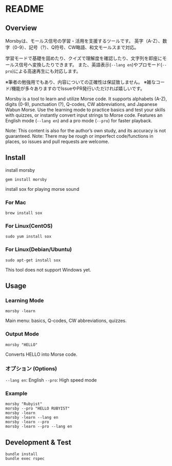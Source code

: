# README

## Overview

Morsbyは、モールス信号の学習・活用を支援するツールです。
英字（A-Z）、数字（0-9）、記号（?）、Q符号、CW略語、和文モールスまで対応。

学習モードで基礎を固めたり、クイズで理解度を確認したり、文字列を即座にモールス信号へ変換したりできます。
また、英語表示(`--lang en`)やプロモード(`--pro`)による高速再生にも対応します。

※筆者の勉強用でもあり、内容についての正確性は保証致しません。
※雑なコード/機能が多々ありますのでIssueやPR発行いただければ嬉しいです。

Morsby is a tool to learn and utilize Morse code.
It supports alphabets (A-Z), digits (0-9), punctuation (?), Q-codes, CW abbreviations, and Japanese Wabun Morse.
Use the learning mode to practice basics and test your skills with quizzes, or instantly convert input strings to Morse code.
Features an English mode (`--lang en`) and a pro mode (`--pro`) for faster playback.

Note: This content is also for the author’s own study, and its accuracy is not guaranteed.
Note: There may be rough or imperfect code/functions in places, so issues and pull requests are welcome.

## Install

install morsby

```
gem install morsby
```

install sox for playing morse sound

### For Mac

```
brew install sox
```

### For Linux(CentOS)

```
sudo yum install sox
```

### For Linux(Debian/Ubuntu)

```
sudo apt-get install sox
```

This tool does not support Windows yet.

## Usage

### Learning Mode

```
morsby -learn
```

Main menu: basics, Q-codes, CW abbreviations, quizzes.

### Output Mode

```
morsby "HELLO"
```

Converts HELLO into Morse code.

### オプション (Options)

`--lang en`: English
`--pro`: High speed mode

### Example

```
morsby "Rubyist"
morsby --pro "HELLO RUBYIST"
morsby -learn
morsby -learn --lang en
morsby -learn --pro
morsby -learn --pro --lang en
```

## Development & Test

```
bundle install
bundle exec rspec
```
